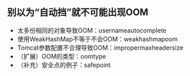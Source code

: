 ## 别以为“自动挡”就不可能出现OOM

- 太多份相同的对象导致OOM：usernameautocomplete
- 使用WeakHashMap不等于不会OOM：weakhashmapoom
- Tomcat参数配置不合理导致OOM：impropermaxheadersize
- （扩展）OOM的类型：oomtype
- （补充）安全点的例子：safepoint
